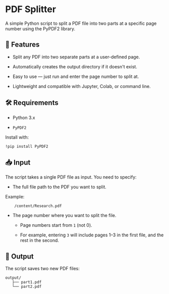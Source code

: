 # PDF Splitter

A simple Python script to split a PDF file into two parts at a specific page number using the PyPDF2 library.

## 🚀 Features
- Split any PDF into two separate parts at a user-defined page.

- Automatically creates the output directory if it doesn't exist.

- Easy to use — just run and enter the page number to split at.

- Lightweight and compatible with Jupyter, Colab, or command line.

## 🛠️ Requirements
- Python 3.x

- `PyPDF2`

Install with:

    !pip install PyPDF2

## 📥 Input
The script takes a single PDF file as input. You need to specify:

- The full file path to the PDF you want to split.
  
Example:

        /content/Research.pdf

- The page number where you want to split the file.

   - Page numbers start from `1` (not 0).

   - For example, entering `3` will include pages 1–3 in the first file, and the rest in the second.
 
## 📁 Output
The script saves two new PDF files:

    output/
       ├── part1.pdf
       └── part2.pdf


